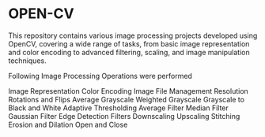 # OPEN-CV

This repository contains various image processing projects developed using OpenCV, covering a wide range of tasks, from basic image representation and color encoding to advanced filtering, scaling, and image manipulation techniques.


Following Image Processing Operations were performed 

Image Representation
Color Encoding
Image File Management
Resolution
Rotations and Flips
Average Grayscale
Weighted Grayscale
Grayscale to Black and White
Adaptive Thresholding
Average Filter
Median Filter
Gaussian Filter
Edge Detection Filters
Downscaling
Upscaling
Stitching
Erosion and Dilation
Open and Close
